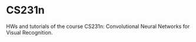 # CS231n
HWs and tutorials of the course CS231n: Convolutional Neural Networks for Visual Recognition. 
